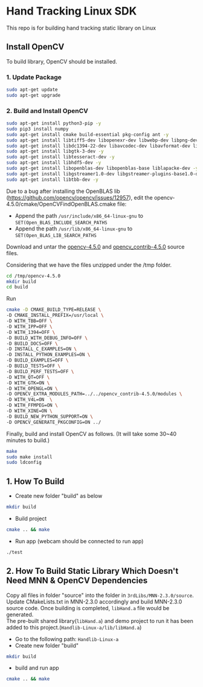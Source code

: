 # Hand Tracking Linux SDK
 This repo is for building hand tracking static library on Linux

## Install OpenCV
To build library, OpenCV should be installed.</br>
### 1. Update Package
```bash
sudo apt-get update
sudo apt-get upgrade
```
### 2. Build and Install OpenCV
```bash
sudo apt-get install python3-pip -y
sudo pip3 install numpy
sudo apt-get install cmake build-essential pkg-config ant -y
sudo apt-get install libtiff5-dev libopenexr-dev libwebp-dev libpng-dev -y
sudo apt-get install libdc1394-22-dev libavcodec-dev libavformat-dev libswscale-dev libavresample-dev libv4l-dev -y
sudo apt-get install libgtk-3-dev -y
sudo apt-get install libtesseract-dev -y
sudo apt-get install libhdf5-dev -y
sudo apt-get install libopenblas-dev libopenblas-base liblapacke-dev -y
sudo apt-get install libgstreamer1.0-dev libgstreamer-plugins-base1.0-dev -y
sudo apt-get install libtbb-dev -y
```
Due to a bug after installing the OpenBLAS lib (https://github.com/opencv/opencv/issues/12957), edit the opencv-4.5.0/cmake/OpenCVFindOpenBLAS.cmake file:

* Append the path `/usr/include/x86_64-linux-gnu` to `SET(Open_BLAS_INCLUDE_SEARCH_PATHS`
* Append the path `/usr/lib/x86_64-linux-gnu` to `SET(Open_BLAS_LIB_SEARCH_PATHS`

Download and untar the [opencv-4.5.0](https://github.com/opencv/opencv/archive/4.5.0.tar.gz) and [opencv_contrib-4.5.0](https://github.com/opencv/opencv_contrib/archive/4.5.0.zip) source files.

Considering that we have the files unzipped under the /tmp folder.
```bash
cd /tmp/opencv-4.5.0
mkdir build
cd build
```

Run

```bash
cmake -D CMAKE_BUILD_TYPE=RELEASE \	
-D CMAKE_INSTALL_PREFIX=/usr/local \	
-D WITH_TBB=OFF \	
-D WITH_IPP=OFF \	
-D WITH_1394=OFF \	
-D BUILD_WITH_DEBUG_INFO=OFF \	
-D BUILD_DOCS=OFF \	
-D INSTALL_C_EXAMPLES=ON \	
-D INSTALL_PYTHON_EXAMPLES=ON \	
-D BUILD_EXAMPLES=OFF \	
-D BUILD_TESTS=OFF \	
-D BUILD_PERF_TESTS=OFF \	
-D WITH_QT=OFF \	
-D WITH_GTK=ON \	
-D WITH_OPENGL=ON \	
-D OPENCV_EXTRA_MODULES_PATH=../../opencv_contrib-4.5.0/modules \	
-D WITH_V4L=ON  \	
-D WITH_FFMPEG=ON \	
-D WITH_XINE=ON \	
-D BUILD_NEW_PYTHON_SUPPORT=ON \	
-D OPENCV_GENERATE_PKGCONFIG=ON ../	
```
Finally, build and install OpenCV as follows. (It will take some 30~40 minutes to build.)
```bash
make
sudo make install
sudo ldconfig
```
## 1. How To Build
 - Create new folder "build" as below
 ```bash
 mkdir build
 ```
 - Build project
 ```bash
 cmake .. && make
 ```
 - Run app (webcam should be connected to run app)
 ```bash
 ./test
 ```

 ## 2. How To Build Static Library Which Doesn't Need MNN & OpenCV Dependencies
 Copy all files in folder "source" into the folder in `3rdLibs/MNN-2.3.0/source`.</br>
 Update CMakeLists.txt in MNN-2.3.0 accordingly and build MNN-2.3.0 source code. Once building is completed, `libHand.a` file would be generated.</br>
 The pre-built shared library(`libHand.a`) and demo project to run it has been added to this project.(`Handlib-Linux-a/lib/libHand.a`)</br>
 - Go to the following path: `Handlib-Linux-a`
 - Create new folder "build"
 ```bash
 mkdir build
 ```
 - build and run app
 ```bash
 cmake .. && make
 ```
